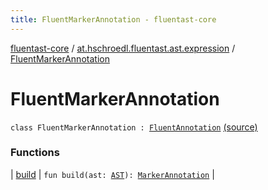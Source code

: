```yaml
---
title: FluentMarkerAnnotation - fluentast-core
---
```


[fluentast-core](../../index.html) / [at.hschroedl.fluentast.ast.expression](../index.html) / [FluentMarkerAnnotation](.)

# FluentMarkerAnnotation

`class FluentMarkerAnnotation : `[`FluentAnnotation`](../-fluent-annotation.html) [(source)](https://github.com/hschroedl/FluentAST/tree/master/core/src/main/kotlin//at.hschroedl.fluentast/ast/expression/MarkerAnnotation.kt#L6)

### Functions

| [build](build.html) | `fun build(ast: `[`AST`](https://help.eclipse.org/neon/topic/org.eclipse.jdt.doc.isv/reference/api/org/eclipse/jdt/core/dom/AST.html)`): `[`MarkerAnnotation`](https://help.eclipse.org/neon/topic/org.eclipse.jdt.doc.isv/reference/api/org/eclipse/jdt/core/dom/MarkerAnnotation.html) |

